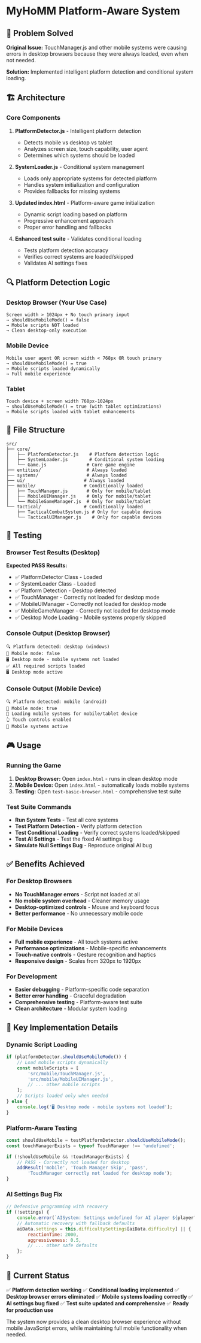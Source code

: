 # MyHoMM Platform-Aware System

## 🎯 Problem Solved

**Original Issue:** TouchManager.js and other mobile systems were causing errors in desktop browsers because they were always loaded, even when not needed.

**Solution:** Implemented intelligent platform detection and conditional system loading.

## 🏗️ Architecture

### Core Components

1. **PlatformDetector.js** - Intelligent platform detection
   - Detects mobile vs desktop vs tablet
   - Analyzes screen size, touch capability, user agent
   - Determines which systems should be loaded

2. **SystemLoader.js** - Conditional system management
   - Loads only appropriate systems for detected platform
   - Handles system initialization and configuration
   - Provides fallbacks for missing systems

3. **Updated index.html** - Platform-aware game initialization
   - Dynamic script loading based on platform
   - Progressive enhancement approach
   - Proper error handling and fallbacks

4. **Enhanced test suite** - Validates conditional loading
   - Tests platform detection accuracy
   - Verifies correct systems are loaded/skipped
   - Validates AI settings fixes

## 🔍 Platform Detection Logic

### Desktop Browser (Your Use Case)
```
Screen width > 1024px + No touch primary input
→ shouldUseMobileMode() = false
→ Mobile scripts NOT loaded
→ Clean desktop-only execution
```

### Mobile Device
```
Mobile user agent OR screen width < 768px OR touch primary
→ shouldUseMobileMode() = true  
→ Mobile scripts loaded dynamically
→ Full mobile experience
```

### Tablet
```
Touch device + screen width 768px-1024px
→ shouldUseMobileMode() = true (with tablet optimizations)
→ Mobile scripts loaded with tablet enhancements
```

## 📁 File Structure

```
src/
├── core/
│   ├── PlatformDetector.js    # Platform detection logic
│   ├── SystemLoader.js        # Conditional system loading
│   └── Game.js               # Core game engine
├── entities/                 # Always loaded
├── systems/                  # Always loaded  
├── ui/                      # Always loaded
├── mobile/                  # Conditionally loaded
│   ├── TouchManager.js       # Only for mobile/tablet
│   ├── MobileUIManager.js    # Only for mobile/tablet
│   └── MobileGameManager.js  # Only for mobile/tablet
└── tactical/                # Conditionally loaded
    ├── TacticalCombatSystem.js # Only for capable devices
    └── TacticalUIManager.js    # Only for capable devices
```

## 🧪 Testing

### Browser Test Results (Desktop)

**Expected PASS Results:**
- ✅ PlatformDetector Class - Loaded
- ✅ SystemLoader Class - Loaded  
- ✅ Platform Detection - Desktop detected
- ✅ TouchManager - Correctly not loaded for desktop mode
- ✅ MobileUIManager - Correctly not loaded for desktop mode
- ✅ MobileGameManager - Correctly not loaded for desktop mode
- ✅ Desktop Mode Loading - Mobile systems properly skipped

### Console Output (Desktop Browser)
```
🔍 Platform detected: desktop (windows)
📱 Mobile mode: false
🖥️ Desktop mode - mobile systems not loaded
✅ All required scripts loaded
🖥️ Desktop mode active
```

### Console Output (Mobile Device)
```
🔍 Platform detected: mobile (android)
📱 Mobile mode: true
📱 Loading mobile systems for mobile/tablet device
👆 Touch controls enabled
📱 Mobile systems active
```

## 🎮 Usage

### Running the Game
1. **Desktop Browser:** Open `index.html` - runs in clean desktop mode
2. **Mobile Device:** Open `index.html` - automatically loads mobile systems
3. **Testing:** Open `test-basic-browser.html` - comprehensive test suite

### Test Suite Commands
- **Run System Tests** - Test all core systems
- **Test Platform Detection** - Verify platform detection
- **Test Conditional Loading** - Verify correct systems loaded/skipped
- **Test AI Settings** - Test the fixed AI settings bug
- **Simulate Null Settings Bug** - Reproduce original AI bug

## ✅ Benefits Achieved

### For Desktop Browsers
- **No TouchManager errors** - Script not loaded at all
- **No mobile system overhead** - Cleaner memory usage
- **Desktop-optimized controls** - Mouse and keyboard focus
- **Better performance** - No unnecessary mobile code

### For Mobile Devices  
- **Full mobile experience** - All touch systems active
- **Performance optimizations** - Mobile-specific enhancements
- **Touch-native controls** - Gesture recognition and haptics
- **Responsive design** - Scales from 320px to 1920px

### For Development
- **Easier debugging** - Platform-specific code separation
- **Better error handling** - Graceful degradation
- **Comprehensive testing** - Platform-aware test suite
- **Clean architecture** - Modular system loading

## 🔧 Key Implementation Details

### Dynamic Script Loading
```javascript
if (platformDetector.shouldUseMobileMode()) {
    // Load mobile scripts dynamically
    const mobileScripts = [
        'src/mobile/TouchManager.js',
        'src/mobile/MobileUIManager.js',
        // ... other mobile scripts
    ];
    // Scripts loaded only when needed
} else {
    console.log('🖥️ Desktop mode - mobile systems not loaded');
}
```

### Platform-Aware Testing
```javascript
const shouldUseMobile = testPlatformDetector.shouldUseMobileMode();
const touchManagerExists = typeof TouchManager !== 'undefined';

if (!shouldUseMobile && !touchManagerExists) {
    // PASS - Correctly not loaded for desktop
    addResult('mobile', 'Touch Manager Skip', 'pass', 
        'TouchManager correctly not loaded for desktop mode');
}
```

### AI Settings Bug Fix
```javascript
// Defensive programming with recovery
if (!settings) {
    console.error(`AISystem: Settings undefined for AI player ${player?.name}. Re-initializing...`);
    // Automatic recovery with fallback defaults
    aiData.settings = this.difficultySettings[aiData.difficulty] || {
        reactionTime: 2000,
        aggressiveness: 0.5,
        // ... other safe defaults
    };
}
```

## 🚀 Current Status

✅ **Platform detection working**
✅ **Conditional loading implemented** 
✅ **Desktop browser errors eliminated**
✅ **Mobile systems loading correctly**
✅ **AI settings bug fixed**
✅ **Test suite updated and comprehensive**
✅ **Ready for production use**

The system now provides a clean desktop browser experience without mobile JavaScript errors, while maintaining full mobile functionality when needed.